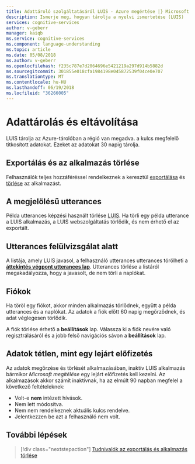 ```yaml
---
title: Adattároló szolgáltatásáról LUIS - Azure megértése |} Microsoft Docs
description: Ismerje meg, hogyan tárolja a nyelvi ismertetése (LUIS)
services: cognitive-services
author: v-geberr
manager: kaiqb
ms.service: cognitive-services
ms.component: language-understanding
ms.topic: article
ms.date: 05/08/2018
ms.author: v-geberr
ms.openlocfilehash: f235c787e7d2064696e5421219a297d914b5882d
ms.sourcegitcommit: 301855e018cfa1984198e045872539f04ce0e707
ms.translationtype: MT
ms.contentlocale: hu-HU
ms.lasthandoff: 06/19/2018
ms.locfileid: "36266005"
---
```

# <a name="data-storage-and-removal"></a>Adattárolás és eltávolítása
LUIS tárolja az Azure-tárolóban a régió van megadva. a kulcs megfelelő titkosított adatokat. Ezeket az adatokat 30 napig tárolja. 

## <a name="export-and-delete-app"></a>Exportálás és az alkalmazás törlése
Felhasználók teljes hozzáféréssel rendelkeznek a keresztül [exportálása](create-new-app.md#export-app) és [törlése](create-new-app.md#delete-app) az alkalmazást. 

## <a name="utterances-in-an-intent"></a>A megjelölésű utterances
Példa utterances képzési használt törlése [LUIS][LUIS]. Ha törli egy példa utterance a LUIS alkalmazás, a LUIS webszolgáltatás törlődik, és nem érhető el az exportált.

## <a name="utterances-in-review"></a>Utterances felülvizsgálat alatt
A listája, amely LUIS javasol, a felhasználó utterances utterances törölheti a  **[áttekintés végpont utterances lap](label-suggested-utterances.md)**. Utterances törlése a listáról megakadályozza, hogy a javasolt, de nem törli a naplókat.

## <a name="accounts"></a>Fiókok
Ha töröl egy fiókot, akkor minden alkalmazás törlődnek, együtt a példa utterances és a naplókat. Az adatok a fiók előtt 60 napig megőrződnek, és adat véglegesen törlődik.

A fiók törlése érhető a **beállítások** lap. Válassza ki a fiók nevére való regisztrálásáról és a jobb felső navigációs sávon a **beállítások** lap.

## <a name="data-inactivity-as-an-expired-subscription"></a>Adatok tétlen, mint egy lejárt előfizetés
Az adatok megőrzése és törlését alkalmazásában, inaktív LUIS alkalmazás bármikor _Microsoft megítélése_ egy lejárt előfizetés kell kezelni. Az alkalmazások akkor számít inaktívnak, ha az elmúlt 90 napban megfelel a következő feltételeknek: 

* Volt-e **nem** intézett hívások.
* Nem lett módosítva.
* Nem nem rendelkeznek aktuális kulcs rendelve.
* Jelentkezzen be azt a felhasználó nem volt.

## <a name="next-steps"></a>További lépések

> [!div class="nextstepaction"]
> [Tudnivalók az exportálás és alkalmazás törlése](create-new-app.md)

[LUIS]: https://docs.microsoft.com/azure/cognitive-services/luis/luis-reference-regions